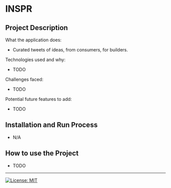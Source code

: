 # INSPR

## Project Description

What the application does:

- Curated tweets of ideas, from consumers, for builders.

Technologies used and why:

- TODO

Challenges faced:

- TODO

Potential future features to add:

- TODO

## Installation and Run Process

- N/A

## How to use the Project

- TODO

---

[![License: MIT](https://img.shields.io/badge/License-MIT-A31F34.svg)](https://opensource.org/licenses/MIT)
